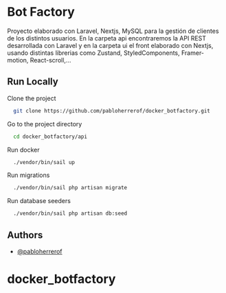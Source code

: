 
# Bot Factory

Proyecto elaborado con Laravel, Nextjs, MySQL para la gestión de clientes de los distintos usuarios. En la carpeta api encontraremos la API REST desarrollada con Laravel y en la carpeta ui el front elaborado con Nextjs, usando distintas librerias como Zustand, StyledComponents, Framer-motion, React-scroll,... 




## Run Locally

Clone the project

```bash
  git clone https://github.com/pabloherrerof/docker_botfactory.git
```

Go to the project directory

```bash
  cd docker_botfactory/api
```

Run docker
```bash
  ./vendor/bin/sail up
```

Run migrations
```bash
  ./vendor/bin/sail php artisan migrate
```


Run database seeders
```bash
  ./vendor/bin/sail php artisan db:seed
```



## Authors

- [@pabloherrerof](https://github.com/pabloherrerof)

# docker_botfactory
